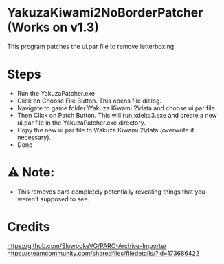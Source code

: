 # YakuzaKiwami2NoBorderPatcher (Works on v1.3)

This program patches the ui.par file to remove letterboxing.

# Steps
- Run the YakuzaPatcher.exe
- Click on Choose File Button. This opens file dialog.
- Navigate to game folder \Yakuza Kiwami 2\data and choose ui.par file.
- Then Click on Patch Button. This will run xdelta3.exe and create a new ui.par file in the YakuzaPatcher.exe directory.
- Copy the new ui.par file to \Yakuza Kiwami 2\data (overwrite if necessary).
- Done

# ⚠ Note:
- This removes bars completely potentially revealing things that you weren't supposed to see.

# Credits
https://github.com/SlowpokeVG/PARC-Archive-Importer
https://steamcommunity.com/sharedfiles/filedetails/?id=173686422
